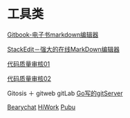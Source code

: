 # 工具类

[Gitbook-电子书markdown编辑器](https://www.gitbook.com)

[StackEdit－强大的在线MarkDown编辑器](https://stackedit.io)

[代码质量审核01](http://www.admin10000.com/document/6257.html)

[代码质量审核02](http://www.oschina.net/project/lang/22?tag=196)

Gitosis ＋ gitweb
gitLab
[Go写的gitServer](https://dl.gogs.io)



[Bearychat](https://bearychat.com)
[HiWork](http://www.hiwork.cc)
[Pubu](https://pubu.im)






